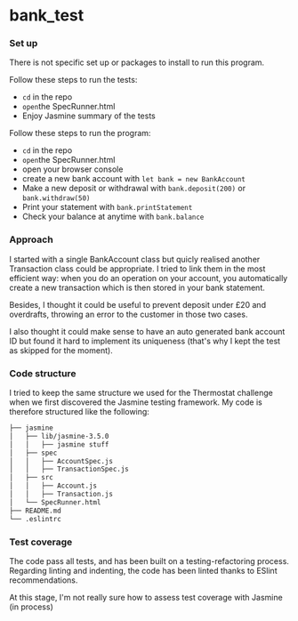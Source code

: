 # bank_test

### Set up

There is not specific set up or packages to install to run this program.

Follow these steps to run the tests:

- `cd` in the repo
- `open`the SpecRunner.html
- Enjoy Jasmine summary of the tests

Follow these steps to run the program:

- `cd` in the repo
- `open`the SpecRunner.html
- open your browser console
- create a new bank account with `let bank = new BankAccount`
- Make a new deposit or withdrawal with `bank.deposit(200)` or `bank.withdraw(50)`
- Print your statement with `bank.printStatement`
- Check your balance at anytime with `bank.balance`

### Approach

I started with a single BankAccount class but quicly realised another Transaction class could be appropriate. I tried to link them in the most efficient way: when you do an operation on your account, you automatically create a new transaction which is then stored in your bank statement.

Besides, I thought it could be useful to prevent deposit under £20 and overdrafts, throwing an error to the customer in those two cases.

I also thought it could make sense to have an auto generated bank account ID but found it hard to implement its uniqueness (that's why I kept the test as skipped for the moment).

### Code structure

I tried to keep the same structure we used for the Thermostat challenge when we first discovered the Jasmine testing framework. 
My code is therefore structured like the following: 

```bash
├── jasmine
│   ├── lib/jasmine-3.5.0
│   │   ├── jasmine stuff
│   ├── spec
│   │   ├── AccountSpec.js
│   │   ├── TransactionSpec.js
│   ├── src
│   │   ├── Account.js
│   │   ├── Transaction.js
│   └── SpecRunner.html
├── README.md
└── .eslintrc
```

### Test coverage

The code pass all tests, and has been built on a testing-refactoring process.
Regarding linting and indenting, the code has been linted thanks to ESlint recommendations.

At this stage, I'm not really sure how to assess test coverage with Jasmine (in process)